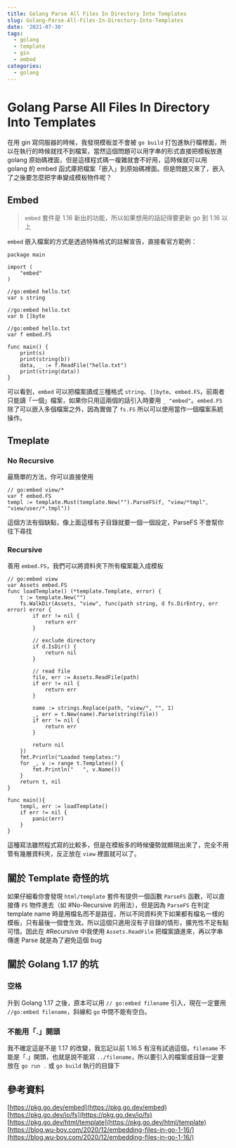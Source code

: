 ```yaml
---
title: Golang Parse All Files In Directory Into Templates
slug: Golang-Parse-All-Files-In-Directory-Into-Templates
date: '2021-07-30'
tags:
  - golang
  - template
  - gin
  - embed
categories:
  - golang
---
```


# Golang Parse All Files In Directory Into Templates

在用 gin 寫伺服器的時候，我發現模板並不會被 `go build` 打包進執行檔裡面，所以在執行的時候就找不到檔案，當然這個問題可以用字串的形式直接把模板放進 golang 原始碼裡面，但是這樣程式碼一複雜就會不好用，這時候就可以用 golang 的 embed 函式庫把檔案「嵌入」到原始碼裡面。但是問題又來了，嵌入了之後要怎麼把字串變成模板物件呢？

## Embed

> `embed` 套件是 1.16 新出的功能，所以如果想用的話記得要更新 go 到 1.16 以上

`embed` 嵌入檔案的方式是透過特殊格式的註解宣告，直接看官方範例：

```golang embed.go
package main

import (
	"embed"
)

//go:embed hello.txt
var s string

//go:embed hello.txt
var b []byte

//go:embed hello.txt
var f embed.FS

func main() {
	print(s)
	print(string(b))
	data, _ := f.ReadFile("hello.txt")
	print(string(data))
}
```

可以看到，`embed` 可以把檔案讀成三種格式 `string`、`[]byte`、`embed.FS`，前兩者只能讀「一個」檔案，如果你只用這兩個的話引入時要用 `_ "embed"`。`embed.FS` 除了可以嵌入多個檔案之外，因為實做了 `fs.FS` 所以可以使用當作一個檔案系統操作。

## Tmeplate

### No Recursive

最簡單的方法，你可以直接使用

```golang template-no-recursive.go
// go:embed view/*
var f embed.FS
templ := template.Must(template.New("").ParseFS(f, "view/*tmpl", "view/user/*.tmpl"))
```

這個方法有個缺點，像上面這樣有子目錄就要一個一個設定，ParseFS 不會幫你往下尋找

### Recursive

善用 `embed.FS`，我們可以將資料夾下所有檔案載入成模板

```golang tmeplate-recursive.go
// go:embed view
var Assets embed.FS
func loadTemplate() (*template.Template, error) {
	t := template.New("")
	fs.WalkDir(Assets, "view", func(path string, d fs.DirEntry, err error) error {
		if err != nil {
			return err
		}

		// exclude directory
		if d.IsDir() {
			return nil
		}

		// read file
		file, err := Assets.ReadFile(path)
		if err != nil {
			return err
		}

		name := strings.Replace(path, "view/", "", 1)
		_, err = t.New(name).Parse(string(file))
		if err != nil {
			return err
		}

		return nil
	})
	fmt.Println("Loaded templates:")
	for _, v := range t.Templates() {
		fmt.Println("   ", v.Name())
	}
	return t, nil
}

func main(){
    templ, err := loadTemplate()
	if err != nil {
		panic(err)
	}
}
```

這種寫法雖然程式寫的比較多，但是在模板多的時候優勢就顯現出來了，完全不用管有幾層資料夾，反正放在 `view` 裡面就可以了。

## 關於 Template 奇怪的坑

如果仔細看你會發現 `html/template` 套件有提供一個函數 `ParseFS` 函數，可以直接傳 `FS` 物件進去（如 #No-Recursive 的用法），但是因為 `ParseFS` 在判定 template name 時是用檔名而不是路徑，所以不同資料夾下如果都有檔名一樣的模板，只有最後一個會生效。所以這個只適用沒有子目錄的情形，擴充性不足有點可惜。因此在 #Recursive 中我使用 `Assets.ReadFile` 把檔案讀進來，再以字串傳進 Parse 就是為了避免這個 bug

## 關於 Golang 1.17 的坑

### 空格

升到 Golang 1.17 之後，原本可以用 `// go:embed filename` 引入，現在一定要用 `//go:embed filename`，斜線和 `go` 中間不能有空白。

### 不能用「.」開頭

我不確定這是不是 1.17 的改變，我忘記以前 1.16.5 有沒有試過這個，`filename` 不能是「.」開頭，也就是說不能寫 `../filename`，所以要引入的檔案或目錄一定要放在 `go run .` 或 `go build` 執行的目錄下

## 參考資料

[https://pkg.go.dev/embed](https://pkg.go.dev/embed)  
[https://pkg.go.dev/io/fs](https://pkg.go.dev/io/fs)  
[https://pkg.go.dev/html/template](https://pkg.go.dev/html/template)  
[https://blog.wu-boy.com/2020/12/embedding-files-in-go-1-16/](https://blog.wu-boy.com/2020/12/embedding-files-in-go-1-16/)
